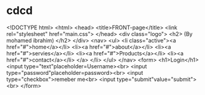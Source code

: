 # cdcd
&lt;!DOCTYPE html> &lt;html>     &lt;head>         &lt;title>FRONT-page&lt;/title>         &lt;link rel="stylesheet" href="main.css">     &lt;/head>              &lt;div class="logo">                  &lt;h2>                    (By mohamed ibrahim)                                   &lt;/h2>              &lt;/div>              &lt;nav>                  &lt;ul>                       &lt;li class="active">&lt;a href="#">home&lt;/a>&lt;/li>                      &lt;li>&lt;a href="#">about&lt;/a>&lt;/li>                      &lt;li>&lt;a href="#">servies&lt;/a>&lt;/li>                      &lt;li>&lt;a href="#">Products&lt;/a>&lt;/li>                      &lt;li>&lt;a href="#">contact&lt;/a>&lt;/li>                      &lt;/a>                      &lt;/li>                  &lt;/ul>              &lt;/nav>               &lt;form>                  &lt;h1>Login&lt;/h1>                  &lt;input type="text"placeholder=Username>&lt;br>                  &lt;input type="password"placeholder=password>&lt;br>                  &lt;input type="checkbox">remeber me&lt;br>                  &lt;input type="submit"value="submit">&lt;br>              &lt;/form>
